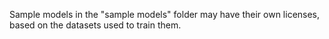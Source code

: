 Sample models in the "sample models" folder may have their own licenses, based on the datasets used to train them.